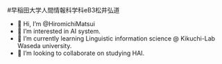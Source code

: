 #早稲田大学人間情報科学科eB3松井弘道
- 👋 Hi, I’m @HiromichiMatsui
- 👀 I’m interested in AI system.
- 🌱 I’m currently learning Linguistic information science @ Kikuchi-Lab Waseda university.
- 💞️ I’m looking to collaborate on studying HAI.
<!---
HiromichiMatsui/HiromichiMatsui is a ✨ special ✨ repository because its `README.md` (this file) appears on your GitHub profile.
You can click the Preview link to take a look at your changes.
--->
